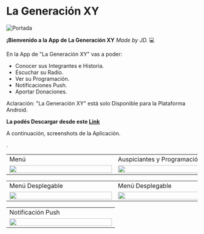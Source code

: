 # **La Generación XY**
![Portada](https://user-images.githubusercontent.com/96133436/178122241-f23b7bea-d540-470d-8b35-cc9e55c6eda5.jpg)

**¡Bienvenido a la App de La Generación XY** *Made by JD.* :computer:

En la App de "La Generación XY" vas a poder:

- Conocer sus Integrantes e Historia.
- Escuchar su Radio.
- Ver su Programación.
- Notificaciones Push.
- Aportar Donaciones.
  
Aclaración: "La Generación XY" está solo Disponible para la Plataforma Android.

**La podés Descargar desde este [Link](https://la-generacion-xy.uptodown.com/android)**

A continuación, screenshots de la Aplicación.
<table>
  <tr>
    <td>Menú</td>
     <td>Auspiciantes y Programación</td>
     <td>Notificación Push</td>
  </tr>
  <tr>
    <td><img src="https://user-images.githubusercontent.com/96133436/178130033-1b67ea88-13f6-409c-a026-3d4d602e3f32.jpg" width=270 height=100%></td>.
    <td><img src="https://user-images.githubusercontent.com/96133436/178130034-c52a156b-dbdb-4e9f-b898-ac82bf76af24.png" width=270 height=100%></td>
    <td><img src="https://user-images.githubusercontent.com/96133436/178130032-3abc5df3-0dd9-445e-b55c-b0684ae795b0.jpg" width=270 height=100%></td>
  </tr>
</table>
 
<table>
  <tr>
    <td>Menú Desplegable</td>
     <td>Menú Desplegable</td>
     <td>Layout Reproductor</td>
  </tr>
  <tr>
    <td><img src="https://user-images.githubusercontent.com/96133436/178130035-288d0258-0f6e-4d9d-b79d-bf8fb9d51b60.jpg" width=270 height=100%></td>
    <td><img src="https://user-images.githubusercontent.com/96133436/178130036-1a13a6c4-c7d3-4c8b-aee3-0b7e7d16446d.jpg" width=270 height=100%></td>
    <td><img src="https://user-images.githubusercontent.com/96133436/178130038-7025130e-d2a1-4499-8b97-21e146df7add.jpg" width=270 height=100%></td>
  </tr>
</table>
 
<table>
  <tr>
    <td>Notificación Push</td>
  </tr>
  <tr>
    <td><img src="https://user-images.githubusercontent.com/96133436/178130040-83fe0b75-ae27-4321-91bd-d98988cf392f.jpg" width=270 height=100%></td>
  </tr>
</table>
